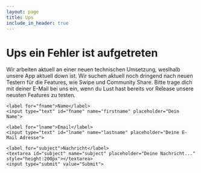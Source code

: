 ```yaml
---
layout: page
title: Ups
include_in_header: true
---
```



# Ups ein Fehler ist aufgetreten
Wir arbeiten aktuell an einer neuen technischen Umsetzung, weslhalb unsere App aktuell down ist. Wir suchen aktuell noch dringend nach neuen Testern für die Features, wie Swipe und Community Share. Bitte trage dich mit deiner E-Mail bei uns ein, wenn du Lust hast bereits vor Release unsere neusten Features zu testen. 
<br>


<div class="container">
  <form action="/action_page.php">

    <label for="fname">Name</label>
    <input type="text" id="fname" name="firstname" placeholder="Dein Name">
    
    <label for="lname">Email</label>
    <input type="text" id="lname" name="lastname" placeholder="Deine E-Mail Adresse">
    
    <label for="subject">Nachricht</label>
    <textarea id="subject" name="subject" placeholder="Deine Nachricht..." style="height:200px"></textarea>
    <input type="submit" value="Submit">
 </form>
</div>





